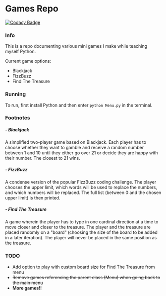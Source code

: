 # Games Repo

[![Codacy Badge](https://api.codacy.com/project/badge/Grade/b37e5ebc0e6344e1a16e9e235c2113a6)](https://www.codacy.com/app/james-work-account/PythonGames?utm_source=github.com&amp;utm_medium=referral&amp;utm_content=james-work-account/PythonGames&amp;utm_campaign=Badge_Grade)

### Info

This is a repo documenting various mini games I make while teaching myself Python.

Current game options:

* Blackjack
* FizzBuzz
* Find The Treasure


### Running

To run, first install Python and then enter `python Menu.py` in the terminal.

### Footnotes

##### - Blackjack

A simplified two-player game based on Blackjack. Each player has to
choose whether they want to gamble and receive a random number between
1 and 10 until they either go over 21 or decide they are happy with
their number. The closest to 21 wins.

##### - FizzBuzz

A condense version of the popular FizzBuzz coding challenge. The player
chooses the upper limit, which words will be used to replace the numbers,
and which numbers will be replaced. The full list (between 0 and the
chosen upper limit) is then printed.

##### - Find The Treasure

A game wherein the player has to type in one cardinal direction at a time
to move closer and closer to the treasure. The player and the treasure
are placed randomly on a "board" (choosing the size of the board to be added
in a later iteration). The player will never be placed in the same position
as the treasure.

### TODO

* Add option to play with custom board size for Find The Treasure from menu
* ~~Remove games referencing the parent class (Menu) when going back to the
main menu~~
* **More games!!**
